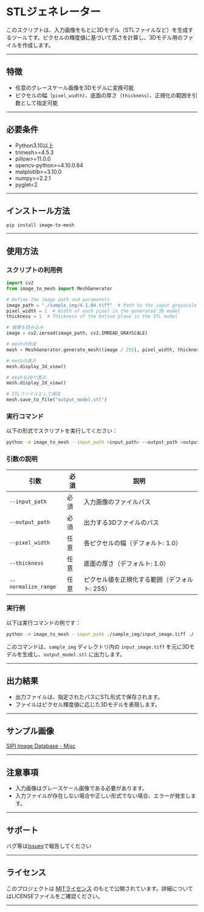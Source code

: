 # STLジェネレーター

このスクリプトは、入力画像をもとに3Dモデル（STLファイルなど）を生成するツールです。ピクセルの輝度値に基づいて高さを計算し、3Dモデル用のファイルを作成します。

---

## 特徴

- 任意のグレースケール画像を3Dモデルに変換可能
- ピクセルの幅（`pixel_width`）、底面の厚さ（`thickness`）、正規化の範囲を引数として指定可能

---

## 必要条件

- Python3.10以上
- trimesh>=4.5.3
- pillow>=11.0.0
- opencv-python>=4.10.0.84
- matplotlib>=3.10.0
- numpy>=2.2.1
- pyglet<2

---
## インストール方法
```
pip install image-to-mesh
```

---

## 使用方法
### スクリプトの利用例
```python
import cv2
from image_to_mesh import MeshGenerator

# Define the image path and parameters
image_path = "./sample_img/4.1.04.tiff"  # Path to the input grayscale image
pixel_width = 1  # Width of each pixel in the generated 3D model
thickness = 1  # Thickness of the bottom plane in the STL model

# 画像を読み込み
image = cv2.imread(image_path, cv2.IMREAD_GRAYSCALE)

# meshの作成
mesh = MeshGenerator.generate_mesh((image / 255), pixel_width, thickness)

# meshの表示
mesh.display_3d_view()

# meshを2Dで表示
mesh.display_2d_view()

# STLファイルとして保存
mesh.save_to_file("output_model.stl")
```

### 実行コマンド

以下の形式でスクリプトを実行してください：

```bash
python -m image_to_mesh --input_path <input_path> --output_path <output_path> --pixel_width <value> --thickness <value> --normalize_range <value>
```

### 引数の説明

| 引数              | 必須 | 説明                                                                 |
|-------------------|------|----------------------------------------------------------------------|
| `--input_path`    | 必須 | 入力画像のファイルパス                                              |
| `--output_path`   | 必須 | 出力する3Dファイルのパス                                           |
| `--pixel_width`   | 任意 | 各ピクセルの幅（デフォルト: 1.0）                                   |
| `--thickness`     | 任意 | 底面の厚さ（デフォルト: 1.0）                                       |
| `--normalize_range` | 任意 | ピクセル値を正規化する範囲（デフォルト: 255）                       |

### 実行例

以下は実行コマンドの例です：

```bash
python -m image_to_mesh --input_path ./sample_img/input_image.tiff ./ --output_path output_model.stl --pixel_width 2.0 --thickness 0.5 --normalize_range 255
```

このコマンドは、`sample_img` ディレクトリ内の `input_image.tiff` を元に3Dモデルを生成し、`output_model.stl` に出力します。

---

## 出力結果

- 出力ファイルは、指定されたパスにSTL形式で保存されます。
- ファイルはピクセル輝度値に応じた3Dモデルを表現します。

---

## サンプル画像
[SIPI Image Database - Misc](https://sipi.usc.edu/database/database.php?volume=misc&image=1#top)

---

## 注意事項

- 入力画像はグレースケール画像である必要があります。
- 入力ファイルが存在しない場合や正しい形式でない場合、エラーが発生します。

---

## サポート

バグ等は[Issues](https://github.com/halogen22/ImageToMesh/issues)で報告してください

---

## ライセンス

このプロジェクトは [MITライセンス](./LICENSE) のもとで公開されています。詳細についてはLICENSEファイルをご確認ください。

---
